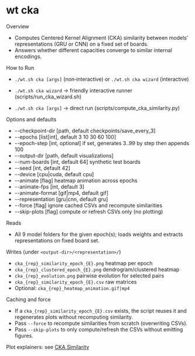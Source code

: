 # wt cka

Overview
- Computes Centered Kernel Alignment (CKA) similarity between models’ representations (GRU or CNN) on a fixed set of boards.
- Answers whether different capacities converge to similar internal encodings.

How to Run
- `./wt.sh cka [args]` (non‑interactive) or `./wt.sh cka wizard` (interactive)

- `./wt.sh cka wizard` → friendly interactive runner (scripts/run_cka_wizard.sh)
- `./wt.sh cka [args]` → direct run (scripts/compute_cka_similarity.py)

Options and defaults
- --checkpoint-dir [path, default checkpoints/save_every_3]
- --epochs [list[int], default 3 10 30 60 100]
- --epoch-step [int, optional] if set, generates 3..99 by step then appends 100
- --output-dir [path, default visualizations]
- --num-boards [int, default 64] synthetic test boards
- --seed [int, default 42]
- --device [cpu|cuda, default cpu]
- --animate [flag] heatmap animation across epochs
- --animate-fps [int, default 3]
- --animate-format [gif|mp4, default gif]
- --representation [gru|cnn, default gru]
- --force [flag] ignore cached CSVs and recompute similarities
- --skip-plots [flag] compute or refresh CSVs only (no plotting)

Reads
- All 9 model folders for the given epoch(s); loads weights and extracts representations on fixed board set.

Writes (under `<output-dir>/<representation>/`)
- `cka_{rep}_similarity_epoch_{E}.png` heatmap per epoch
- `cka_{rep}_clustered_epoch_{E}.png` dendrogram/clustered heatmap
- `cka_{rep}_evolution.png` pairwise evolution for selected pairs
- `cka_{rep}_similarity_epoch_{E}.csv` raw matrices
- Optional: `cka_{rep}_heatmap_animation.gif|mp4`

Caching and force
- If a `cka_{rep}_similarity_epoch_{E}.csv` exists, the script reuses it and regenerates plots without recomputing similarity.
- Pass `--force` to recompute similarities from scratch (overwriting CSVs).
- Pass `--skip-plots` to only compute/refresh the CSVs without emitting figures.

Plot explainers: see [CKA Similarity](../plots/cka.md)
